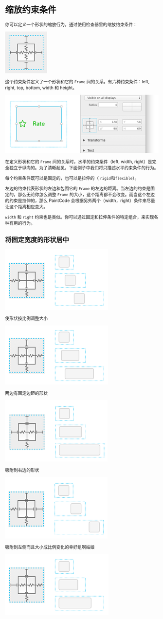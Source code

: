 # 缩放约束条件

你可以定义一个形状的缩放行为，通过使用检查器里的缩放约束条件：

![Constraints](./images/constraints.png)

这个约束条件定义了一个形状和它的 `Frame` 间的关系。有六种约束条件：left, right, top, bottom, width 和 height。

![使用约束条件](./images/usedconstraints.png)

在定义形状和它的 `Frame` 间的关系时，水平的约束条件（left, width, right）是完全独立于纵向的。为了清晰起见，下面例子中我们将只描述水平约束条件的行为。

每个约束条件既可以是固定的，也可以是拉伸的（ `rigid`和`flexible`）。

左边的约束代表形状的左边和包围它的 `Frame` 的左边的距离。当左边的约束是固定的，那么无论你怎么调整 `Frame` 的大小，这个距离都不会改变。而当这个左边的约束是拉伸的，那么 PaintCode 会根据另外两个（width，right）条件来尽量让这个距离相应变大。

`width` 和 `right` 约束也是类似。你可以通过固定和拉伸条件的特定组合，来实现各种有用的行为。

## 将固定宽度的形状居中

![动态](./images/dynamics1.png)

使形状按比例调整大小

![动态](./images/dynamics2.png)

两边有固定边距的形状

![动态](./images/dynamics3.png)

吸附到右边的形状

![动态](./images/dynamics4.png)

吸附到左侧而且大小成比例变化的幸好组啊姑娘

![动态](./images/dynamics5.png)
